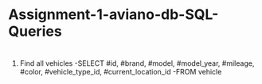 # Assignment-1-aviano-db-SQL-Queries
#
1. Find all vehicles
  -SELECT
    #id,
    #brand,
    #model,
    #model_year,
    #mileage,
    #color,
    #vehicle_type_id,
    #current_location_id
  -FROM
    vehicle

